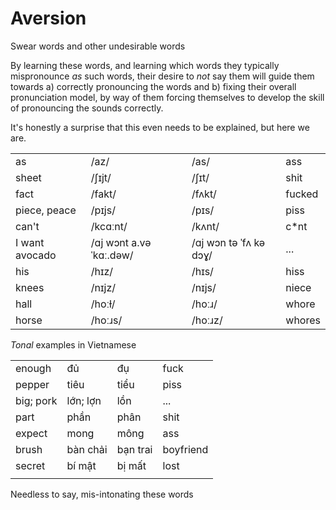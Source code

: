 # Aversion

Swear words and other undesirable words

By learning these words, and learning which words they typically mispronounce _as_ such words, their desire to _not_ say them will guide them towards a) correctly pronouncing the words and b) fixing their overall pronunciation model, by way of them forcing themselves to develop the skill of pronouncing the sounds correctly.

It's honestly a surprise that this even needs to be explained, but here we are.

|                |                        |                        |        |
| -------------- | ---------------------- | ---------------------- | ------ |
| as             | /az/                   | /as/                   | ass    |
| sheet          | /ʃɪjt/                 | /ʃɪt/                  | shit   |
| fact           | /fakt/                 | /fʌkt/                 | fucked |
| piece, peace   | /pɪjs/                 | /pɪs/                  | piss   |
| can't          | /kcɑːnt/               | /kʌnt/                 | c\*nt  |
| I want avocado | /ɑj wɔnt a.vəˈkɑː.dəw/ | /ɑj wɔn tə ˈfʌ kə dɔɣ/ | ...    |
| his            | /hɪz/                  | /hɪs/                  | hiss   |
| knees          | /nɪjz/                 | /nɪjs/                 | niece  |
| hall           | /hoːɫ/                 | /hoːɹ/                 | whore  |
| horse          | /hoːɹs/                | /hoːɹz/                | whores |

_Tonal_ examples in Vietnamese

|           |          |          |           |
| --------- | -------- | -------- | --------- |
| enough    | đủ       | đụ       | fuck      |
| pepper    | tiêu     | tiểu     | piss      |
| big; pork | lớn; lợn | lồn      | ...       |
| part      | phần     | phân     | shit      |
| expect    | mong     | mông     | ass       |
| brush     | bàn chải | bạn trai | boyfriend |
| secret    | bí mật   | bị mất   | lost      |
|           |          |          |           |

Needless to say, mis-intonating these words
